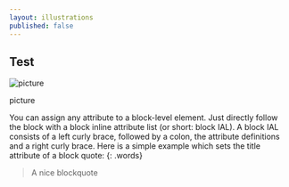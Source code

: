 ```yaml
---
layout: illustrations
published: false
---
```

## Test

![picture]({{site.baseurl}}/assets/images/bAndw.jpg)

picture

You can assign any attribute to a block-level element. Just directly follow the block with a block inline attribute list (or short: block IAL). A block IAL consists of a left curly brace, followed by a colon, the attribute definitions and a right curly brace. Here is a simple example which sets the title attribute of a block quote:
{: .words}

> A nice blockquote
